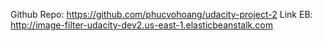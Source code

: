 Github Repo: https://github.com/phucvohoang/udacity-project-2
Link EB: http://image-filter-udacity-dev2.us-east-1.elasticbeanstalk.com
